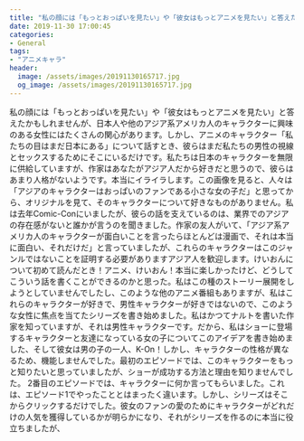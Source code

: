 ```yaml
---
title: "私の顔には「もっとおっぱいを見たい」や「彼女はもっとアニメを見たい」と答えたかもしれませんが、日本人や他のアジア系アメリカ人のキャラクターに興味のある女性にはたくさんの関心があります。"
date: 2019-11-30 17:00:45
categories:
- General
tags:
- "アニメキャラ"
header:
  image: /assets/images/20191130165717.jpg
  og_image: /assets/images/20191130165717.jpg
---
```


私の顔には「もっとおっぱいを見たい」や「彼女はもっとアニメを見たい」と答えたかもしれませんが、日本人や他のアジア系アメリカ人のキャラクターに興味のある女性にはたくさんの関心があります。しかし、アニメのキャラクター「私たちの目はまだ日本にある」について話すとき、彼らはまだ私たちの男性の視線とセックスするためにそこにいるだけです。私たちは日本のキャラクターを無限に供給していますが、作家はあなたがアジア人だから好きだと思うので、彼らはあまり人格がないようです。本当にイライラします。この画像を見ると、人々は「アジアのキャラクターはおっぱいのファンである小さな女の子だ」と思ってから、オリジナルを見て、そのキャラクターについて好きなものがありません。私は去年Comic-Conにいましたが、彼らの話を支えているのは、業界でのアジアの存在感がないと誰かが言うのを聞きました。作家の友人がいて、「アジア系アメリカ人のキャラクターが面白いことを言ったらほとんどは漫画で、それは本当に面白い、それだけだ」と言っていましたが、これらのキャラクターはこのジャンルではないことを証明する必要がありますアジア人を歓迎します。けいおんについて初めて読んだとき！アニメ、けいおん！本当に楽しかったけど、どうしてこういう話を書くことができるのかと思った。私はこの種のストーリー展開をしようとしていませんでしたし、このような他のアニメ番組もありますが、私はこれらのキャラクターが好きで、男性キャラクターが好きではないので、このような女性に焦点を当てたシリーズを書き始めました。私はかつてナルトを書いた作家を知っていますが、それは男性キャラクターです。だから、私はショーに登場するキャラクターと友達になっている女の子についてこのアイデアを書き始めました、そして彼女は男の子の一人、K-On！しかし、キャラクターの性格が異なるため、機能しませんでした。最初のエピソードでは、このキャラクターをもっと知りたいと思っていましたが、ショーが成功する方法と理由を知りませんでした。 2番目のエピソードでは、キャラクターに何か言ってもらいました。これは、エピソード1でやったこととはまったく違います。しかし、シリーズはそこからクリックするだけでした。彼女のファンの愛のためにキャラクターがどれだけの人気を獲得しているかが明らかになり、それがシリーズを作るのに本当に役立ちましたが、
